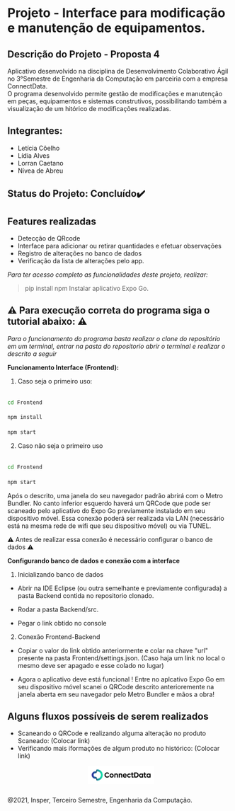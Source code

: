 # Projeto - Interface para modificação e manutenção de equipamentos. 

## Descrição do Projeto - Proposta 4

Aplicativo desenvolvido na disciplina de Desenvolvimento Colaborativo Ágil no 3°Semestre de Engenharia da Computação em parceiria com a empresa ConnectData.  
O programa desenvolvido permite gestão de modificações e manutenção em peças, 
equipamentos e sistemas construtivos, possibilitando também a visualização de um hitórico de modificações realizadas. 
 
## Integrantes:

- Letícia Côelho
- Lídia Alves
- Lorran Caetano  
- Nívea de Abreu

## Status do Projeto: Concluído:heavy_check_mark:

## Features realizadas

-  Detecção de QRcode 
-  Interface para adicionar ou retirar quantidades e efetuar observações 
-  Registro de alterações no banco de dados
-  Verificação da lista de alterações pelo app.

*Para ter acesso completo as funcionalidades deste projeto, realizar:*

> pip install npm
> Instalar aplicativo Expo Go. 

## :warning: Para execução correta do programa siga o tutorial abaixo: :warning:

*Para o funcionamento do programa basta realizar o clone do repositório em um terminal, entrar na pasta do repositorio abrir o terminal e realizar o descrito a seguir*

**Funcionamento Interface (Frontend):**

1.  Caso seja o primeiro uso:

```bash

cd Frontend

npm install

npm start

```

2. Caso não seja o primeiro uso

```bash

cd Frontend

npm start

```

Após o descrito, uma janela do seu navegador padrão abrirá com o Metro Bundler.
No canto inferior esquerdo haverá um QRCode que pode ser scaneado pelo aplicativo do Expo Go previamente instalado em seu dispositivo móvel. Essa conexão poderá ser realizada via LAN (necessário está na mesma rede de wifi que seu dispositivo móvel) ou via TUNEL.

:warning: Antes de realizar essa conexão é necessário configurar o banco de dados :warning:

**Configurando banco de dados e conexão com a interface**

1. Inicializando banco de dados

- Abrir na IDE Eclipse (ou outra semelhante e previamente configurada) a pasta Backend contida no repositorio clonado.

- Rodar a pasta Backend/src.

- Pegar o link obtido no console

2. Conexão Frontend-Backend

- Copiar o valor do link obtido anteriormente e colar na chave "url" presente na pasta Frontend/settings.json. 
(Caso haja um link no local o mesmo deve ser apagado e esse colado no lugar)

- Agora o aplicativo deve está funcional ! Entre no aplcativo Expo Go em seu dispositivo móvel scanei o QRCode descrito anterioremente na janela aberta em seu navegador pelo Metro Bundler e mãos a obra!

## Alguns fluxos possíveis de serem realizados

- Scaneando o QRCode e realizando alguma alteração no produto Scaneado: (Colocar link)
- Verificando mais iformações de algum produto no histórico: (Colocar link)


<div style="text-align:center"><img src="Frontend/assets/marca.png" width=150 style="float: center; margin: 0px 0px 10px 10px"></div>

@2021, Insper, Terceiro Semestre, Engenharia da Computação.

